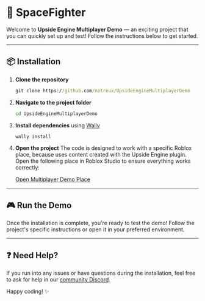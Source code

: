 # 🚀 SpaceFighter

Welcome to **Upside Engine Multiplayer Demo** — an exciting project that you can quickly set up and test!
Follow the instructions below to get started.

---

## 📦 Installation

1. **Clone the repository**

   ```cmd
   git clone https://github.com/notreux/UpsideEngineMultiplayerDemo
   ```

2. **Navigate to the project folder**

   ```cmd
   cd UpsideEngineMultiplayerDemo
   ```

3. **Install dependencies** using [Wally](https://wally.run/)

   ```cmd
   wally install
   ```

4. **Open the project**
   The code is designed to work with a specific Roblox place, because uses content created with the Upside Engine plugin. Open the following place in Roblox Studio to ensure everything works correctly:

   [Open Multiplayer Demo Place](https://www.roblox.com/games/89458677520115/Multiplayer-Demo)

---

## 🎮 Run the Demo

Once the installation is complete, you're ready to test the demo!
Follow the project's specific instructions or open it in your preferred environment.

---

## ❓ Need Help?

If you run into any issues or have questions during the installation, feel free to ask for help in our [community Discord](https://discord.com/invite/pE3svUvmnu).


Happy coding! ✨
